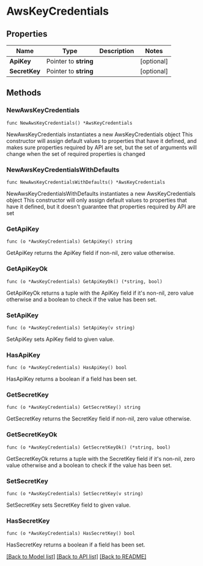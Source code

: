 # AwsKeyCredentials

## Properties

Name | Type | Description | Notes
------------ | ------------- | ------------- | -------------
**ApiKey** | Pointer to **string** |  | [optional] 
**SecretKey** | Pointer to **string** |  | [optional] 

## Methods

### NewAwsKeyCredentials

`func NewAwsKeyCredentials() *AwsKeyCredentials`

NewAwsKeyCredentials instantiates a new AwsKeyCredentials object
This constructor will assign default values to properties that have it defined,
and makes sure properties required by API are set, but the set of arguments
will change when the set of required properties is changed

### NewAwsKeyCredentialsWithDefaults

`func NewAwsKeyCredentialsWithDefaults() *AwsKeyCredentials`

NewAwsKeyCredentialsWithDefaults instantiates a new AwsKeyCredentials object
This constructor will only assign default values to properties that have it defined,
but it doesn't guarantee that properties required by API are set

### GetApiKey

`func (o *AwsKeyCredentials) GetApiKey() string`

GetApiKey returns the ApiKey field if non-nil, zero value otherwise.

### GetApiKeyOk

`func (o *AwsKeyCredentials) GetApiKeyOk() (*string, bool)`

GetApiKeyOk returns a tuple with the ApiKey field if it's non-nil, zero value otherwise
and a boolean to check if the value has been set.

### SetApiKey

`func (o *AwsKeyCredentials) SetApiKey(v string)`

SetApiKey sets ApiKey field to given value.

### HasApiKey

`func (o *AwsKeyCredentials) HasApiKey() bool`

HasApiKey returns a boolean if a field has been set.

### GetSecretKey

`func (o *AwsKeyCredentials) GetSecretKey() string`

GetSecretKey returns the SecretKey field if non-nil, zero value otherwise.

### GetSecretKeyOk

`func (o *AwsKeyCredentials) GetSecretKeyOk() (*string, bool)`

GetSecretKeyOk returns a tuple with the SecretKey field if it's non-nil, zero value otherwise
and a boolean to check if the value has been set.

### SetSecretKey

`func (o *AwsKeyCredentials) SetSecretKey(v string)`

SetSecretKey sets SecretKey field to given value.

### HasSecretKey

`func (o *AwsKeyCredentials) HasSecretKey() bool`

HasSecretKey returns a boolean if a field has been set.


[[Back to Model list]](../README.md#documentation-for-models) [[Back to API list]](../README.md#documentation-for-api-endpoints) [[Back to README]](../README.md)


